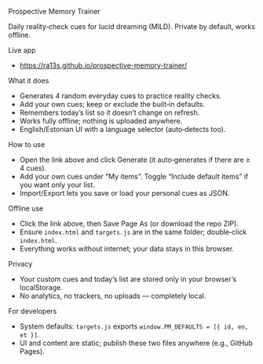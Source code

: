 Prospective Memory Trainer

Daily reality‑check cues for lucid dreaming (MILD). Private by default, works offline.

Live app

- https://ra13s.github.io/prospective-memory-trainer/

What it does

- Generates 4 random everyday cues to practice reality checks.
- Add your own cues; keep or exclude the built‑in defaults.
- Remembers today’s list so it doesn’t change on refresh.
- Works fully offline; nothing is uploaded anywhere.
- English/Estonian UI with a language selector (auto‑detects too).

How to use

- Open the link above and click Generate (it auto‑generates if there are ≥ 4 cues).
- Add your own cues under “My items”. Toggle “Include default items” if you want only your list.
- Import/Export lets you save or load your personal cues as JSON.

Offline use

- Click the link above, then Save Page As (or download the repo ZIP).
- Ensure `index.html` and `targets.js` are in the same folder; double‑click `index.html`.
- Everything works without internet; your data stays in this browser.

Privacy

- Your custom cues and today’s list are stored only in your browser’s localStorage.
- No analytics, no trackers, no uploads — completely local.

For developers

- System defaults: `targets.js` exports `window.PM_DEFAULTS = [{ id, en, et }]`.
- UI and content are static; publish these two files anywhere (e.g., GitHub Pages).
